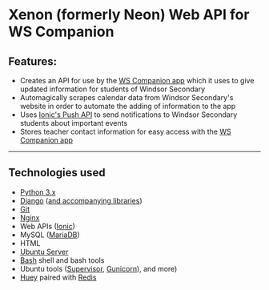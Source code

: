 # Xenon (formerly Neon) Web API for WS Companion

## Features:
* Creates an API for use by the [WS Companion app](https://github.com/MaldorLevr/xenon) which it uses to give updated information for students of Windsor Secondary
* Automagically scrapes calendar data from Windsor Secondary's website in order to automate the adding of information to the app
* Uses [Ionic's Push API](https://docs.ionic.io/services/push/) to send notifications to Windsor Secondary students about important events
* Stores teacher contact information for easy access with the [WS Companion app](https://github.com/MaldorLevr/xenon)

--------------------------------------------------------------------------------

## Technologies used
* [Python 3.x](https://www.python.org/)
* [Django](https://www.djangoproject.com/) ([and accompanying libraries](https://github.com/MaldorLevr/neon-webapp/blob/master/requirements.txt))
* [Git](https://git-scm.com/)
* [Nginx](https://www.nginx.com/resources/wiki/)
* Web APIs ([Ionic](http://ionic.io/))
* MySQL ([MariaDB](https://mariadb.org/))
* HTML
* [Ubuntu Server](http://www.ubuntu.com/download/server)
* [Bash](https://www.gnu.org/software/bash/) shell and bash tools
* Ubuntu tools ([Supervisor](http://supervisord.org/), [Gunicorn](http://gunicorn.org/)), and more)
* [Huey](https://huey.readthedocs.io/en/latest/) paired with [Redis](http://redis.io/)

